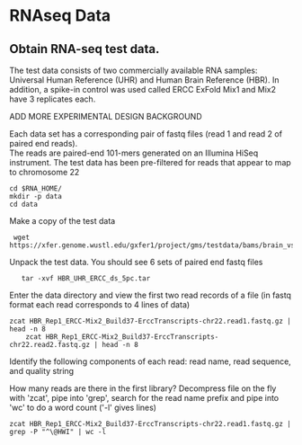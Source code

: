 # RNAseq Data
## Obtain RNA-seq test data. 
 
The test data consists of two commercially available RNA samples: Universal Human Reference (UHR) and Human Brain Reference (HBR).  In addition, a spike-in control was used called ERCC ExFold 
Mix1 and Mix2 have 3 replicates each. 

ADD MORE EXPERIMENTAL DESIGN BACKGROUND
	
Each data set has a corresponding pair of fastq files (read 1 and read 2 of paired end reads).  
The reads are paired-end 101-mers generated on an Illumina HiSeq instrument.
The test data has been pre-filtered for reads that appear to map to chromosome 22

	cd $RNA_HOME/
	mkdir -p data
	cd data
	
Make a copy of the test data

     wget https://xfer.genome.wustl.edu/gxfer1/project/gms/testdata/bams/brain_vs_uhr_w_ercc/downsampled_5pc_chr22/HBR_UHR_ERCC_ds_5pc.tar
	
Unpack the test data.  You should see 6 sets of paired end fastq files

       tar -xvf HBR_UHR_ERCC_ds_5pc.tar
	
Enter the data directory and view the first two read records of a file (in fastq format each read corresponds to 4 lines of data)

	zcat HBR_Rep1_ERCC-Mix2_Build37-ErccTranscripts-chr22.read1.fastq.gz | head -n 8
        zcat HBR_Rep1_ERCC-Mix2_Build37-ErccTranscripts-chr22.read2.fastq.gz | head -n 8
	
Identify the following components of each read: read name, read sequence, and quality string
	
How many reads are there in the first library?
Decompress file on the fly with 'zcat', pipe into 'grep', search for the read name prefix and pipe into 'wc' to do a word count ('-l' gives lines)

	zcat HBR_Rep1_ERCC-Mix2_Build37-ErccTranscripts-chr22.read1.fastq.gz | grep -P "^\@HWI" | wc -l